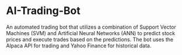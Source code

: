 # AI-Trading-Bot
An automated trading bot that utilizes a combination of Support Vector Machines (SVM) and Artificial Neural Networks (ANN) to predict stock prices and execute trades based on the predictions. The bot uses the Alpaca API for trading and Yahoo Finance for historical data.
